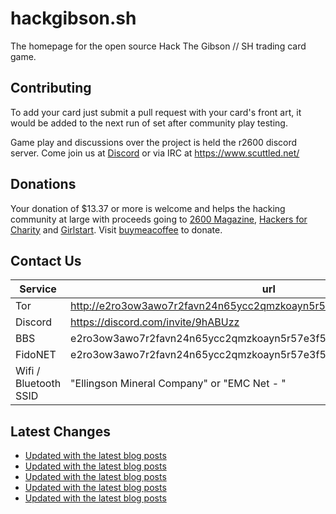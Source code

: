 # hackgibson.sh
The homepage for the open source Hack The Gibson // SH trading card game.


## Contributing

To add your card just submit a pull request with your card's front art, it would be added to the next run of set after community play testing.

Game play and discussions over the project is held the r2600 discord server. Come join us at [Discord](https://discord.com/invite/9hABUzz) or via IRC at https://www.scuttled.net/


## Donations

Your donation of $13.37 or more is welcome and helps the hacking community at large with proceeds going to [2600 Magazine](https://2600.com/), [Hackers for Charity](https://hackersforcharity.org) and [Girlstart](https://girlstart.org).  Visit [buymeacoffee](https://www.buymeacoffee.com/hackgibson.sh) to donate.


## Contact Us

Service | url
-|-
Tor | http://e2ro3ow3awo7r2favn24n65ycc2qmzkoayn5r57e3f56nvjwdcgg32ad.onion
Discord | https://discord.com/invite/9hABUzz
BBS | e2ro3ow3awo7r2favn24n65ycc2qmzkoayn5r57e3f56nvjwdcgg32ad.onion:23
FidoNET | e2ro3ow3awo7r2favn24n65ycc2qmzkoayn5r57e3f56nvjwdcgg32ad.onion:24554
Wifi / Bluetooth SSID | "Ellingson Mineral Company" or "EMC Net - <fidonet address>"

## Latest Changes
<!-- BLOG-POST-LIST:START -->
- [Updated with the latest blog posts](https://github.com/DFW2600/hackgibson.sh/commit/158c44985d1c29f1dedbbd0376f9da3a8759c1ee)
- [Updated with the latest blog posts](https://github.com/DFW2600/hackgibson.sh/commit/a7632333a8d8849da52b200c4b203c8a9d2588f0)
- [Updated with the latest blog posts](https://github.com/DFW2600/hackgibson.sh/commit/b201b3119221931847e0c6d7c46bab46eedc9b4f)
- [Updated with the latest blog posts](https://github.com/DFW2600/hackgibson.sh/commit/9f485d7b2f1bf1055adb574f5828421930c21668)
- [Updated with the latest blog posts](https://github.com/DFW2600/hackgibson.sh/commit/771becfaf4cad233205183f255beca53e48bc076)
<!-- BLOG-POST-LIST:END -->
